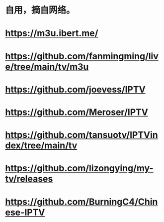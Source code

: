 # 自用，摘自网络。
# https://m3u.ibert.me/
# https://github.com/fanmingming/live/tree/main/tv/m3u
# https://github.com/joevess/IPTV
# https://github.com/Meroser/IPTV
# https://github.com/tansuotv/IPTVindex/tree/main/tv
# https://github.com/lizongying/my-tv/releases
# https://github.com/BurningC4/Chinese-IPTV

